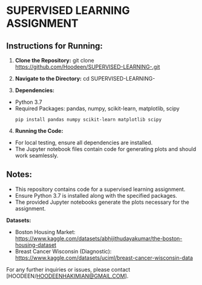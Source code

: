 # SUPERVISED LEARNING ASSIGNMENT

## Instructions for Running:

1. **Clone the Repository:**
git clone https://github.com/Hoodeen/SUPERVISED-LEARNING-.git

2. **Navigate to the Directory:**
cd SUPERVISED-LEARNING-


3. **Dependencies:**
- Python 3.7
- Required Packages: pandas, numpy, scikit-learn, matplotlib, scipy
  ```
  pip install pandas numpy scikit-learn matplotlib scipy
  ```

4. **Running the Code:**
- For local testing, ensure all dependencies are installed.
- The Jupyter notebook files contain code for generating plots and should work seamlessly.

## Notes:
- This repository contains code for a supervised learning assignment.
- Ensure Python 3.7 is installed along with the specified packages.
- The provided Jupyter notebooks generate the plots necessary for the assignment.


**Datasets:**
- Boston Housing Market: https://www.kaggle.com/datasets/abhijithudayakumar/the-boston-housing-dataset
- Breast Cancer Wisconsin (Diagnostic): https://www.kaggle.com/datasets/uciml/breast-cancer-wisconsin-data


For any further inquiries or issues, please contact [HOODEEN/HOODEENHAKIMIAN@GMAIL.COM].
